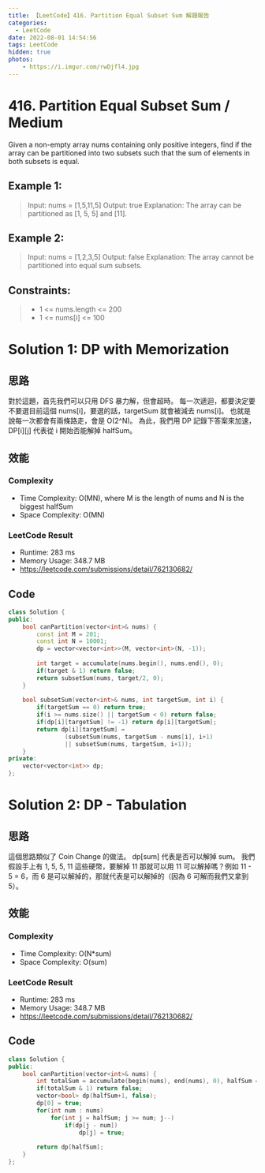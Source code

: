 ```yaml
---
title: 【LeetCode】416. Partition Equal Subset Sum 解題報告
categories:
  - LeetCode
date: 2022-08-01 14:54:56
tags: LeetCode
hidden: true
photos:
    - https://i.imgur.com/rwDjfl4.jpg
---
```

 
# 416. Partition Equal Subset Sum / Medium
Given a non-empty array nums containing only positive integers, find if the array can be partitioned into two subsets such that the sum of elements in both subsets is equal.
 
<!-- more --> 

## Example 1:
> Input: nums = [1,5,11,5]
> Output: true
> Explanation: The array can be partitioned as [1, 5, 5] and [11].

## Example 2:
> Input: nums = [1,2,3,5]
> Output: false
> Explanation: The array cannot be partitioned into equal sum subsets.

## Constraints: 
> - 1 <= nums.length <= 200
> - 1 <= nums[i] <= 100

# Solution 1: DP with Memorization
## 思路 

對於這題，首先我們可以只用 DFS 暴力解，但會超時。
每一次遞迴，都要決定要不要選目前這個 nums[i]，要選的話，targetSum 就會被減去 nums[i]。
也就是說每一次都會有兩條路走，會是 O(2^N)。
為此，我們用 DP 記錄下答案來加速，DP[i][j] 代表從 i 開始否能解掉 halfSum。

## 效能

### Complexity 
- Time Complexity: O(MN), where M is the length of nums and N is the biggest halfSum
- Space Complexity: O(MN)

### LeetCode Result

- Runtime: 283 ms
- Memory Usage: 348.7 MB 
- https://leetcode.com/submissions/detail/762130682/

## Code
```cpp
class Solution {
public:
    bool canPartition(vector<int>& nums) {
        const int M = 201;
        const int N = 10001;
        dp = vector<vector<int>>(M, vector<int>(N, -1));
        
        int target = accumulate(nums.begin(), nums.end(), 0);
        if(target & 1) return false;
        return subsetSum(nums, target/2, 0);
    }
    
    bool subsetSum(vector<int>& nums, int targetSum, int i) {
        if(targetSum == 0) return true;
        if(i >= nums.size() || targetSum < 0) return false;
        if(dp[i][targetSum] != -1) return dp[i][targetSum];
        return dp[i][targetSum] = 
                (subsetSum(nums, targetSum - nums[i], i+1)
                || subsetSum(nums, targetSum, i+1));
    }
private:
    vector<vector<int>> dp;
};
```

# Solution 2: DP - Tabulation
## 思路 

這個思路類似了 Coin Change 的做法。
dp[sum] 代表是否可以解掉 sum。
我們假設手上有 1, 5, 5, 11 這些硬幣，要解掉 11
那就可以用 11 可以解掉嗎？例如 11 - 5 = 6，而 6 是可以解掉的，那就代表是可以解掉的（因為 6 可解而我們又拿到 5）。

## 效能

### Complexity 
- Time Complexity: O(N*sum)
- Space Complexity: O(sum)

### LeetCode Result

- Runtime: 283 ms
- Memory Usage: 348.7 MB 
- https://leetcode.com/submissions/detail/762130682/

## Code
```cpp
class Solution {
public:
    bool canPartition(vector<int>& nums) {
        int totalSum = accumulate(begin(nums), end(nums), 0), halfSum = totalSum / 2;
        if(totalSum & 1) return false;
        vector<bool> dp(halfSum+1, false);
        dp[0] = true;                              
        for(int num : nums) 
            for(int j = halfSum; j >= num; j--)   
                if(dp[j - num])                 
                    dp[j] = true;  
            
        return dp[halfSum];
    }
};
```
